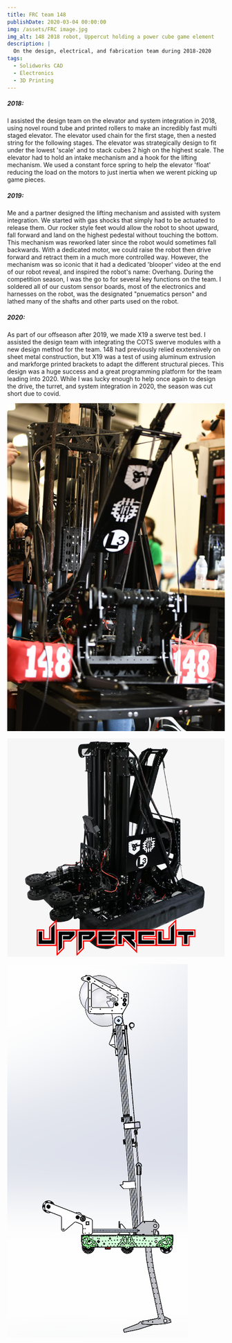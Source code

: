 ```yaml
---
title: FRC team 148
publishDate: 2020-03-04 00:00:00
img: /assets/FRC image.jpg
img_alt: 148 2018 robot, Uppercut holding a power cube game element
description: |
  On the design, electrical, and fabrication team during 2018-2020
tags:
  - Solidworks CAD
  - Electronics
  - 3D Printing
---
```


##### 2018:
 I assisted the design team on the elevator and system integration in 2018, using novel round tube and printed rollers to make an incredibly fast multi staged elevator. The elevator used chain for the first stage, then a nested string for the following stages. The elevator was strategically design to fit under the lowest 'scale' and to stack cubes 2 high on the highest scale. The elevator had to hold an intake mechanism and a hook for the lifting mechanism. We used a constant force spring to help the elevator 'float' reducing the load on the motors to just inertia when we werent picking up game pieces.


##### 2019:
 Me and a partner designed the lifting mechanism and assisted with system integration. We started with gas shocks that simply had to be actuated to release them. Our rocker style feet would allow the robot to shoot upward, fall forward and land on the highest pedestal without touching the bottom. This mechanism was reworked later since the robot would sometimes fall backwards. With a dedicated motor, we could raise the robot then drive forward and retract them in a much more controlled way. However, the mechanism was so iconic that it had a dedicated 'blooper' video at the end of our robot reveal, and inspired the robot's name: Overhang. During the competition season, I was the go to for several key functions on the team. I soldered all of our custom sensor boards, most of the electronics and harnesses on the robot, was the designated "pnuematics person" and lathed many of the shafts and other parts used on the robot.


##### 2020:
 As part of our offseason after 2019, we made X19 a swerve test bed. I assisted the design team with integrating the COTS swerve modules with a new design method for the team. 148 had previously relied exxtensively on sheet metal construction, but X19 was a test of using aluminum extrusion and markforge printed brackets to adapt the different structural pieces. This design was a huge success and a great programming platform for the team leading into 2020. While I was lucky enough to help once again to design the drive, the turret, and system integration in 2020, the season was cut short due to covid.


![](FRC148-2.png)

![](UppercutEdit.png)

![](lifterfrc.png)
